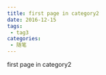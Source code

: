 ```yaml
---
title: first page in category2
date: 2016-12-15
tags:
 - tag3
categories: 
 - 随笔
---
```


first page in category2